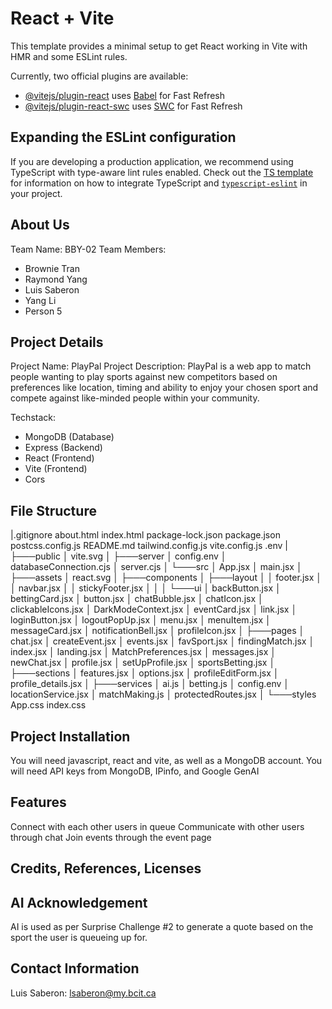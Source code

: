 # React + Vite

This template provides a minimal setup to get React working in Vite with HMR and some ESLint rules.

Currently, two official plugins are available:

- [@vitejs/plugin-react](https://github.com/vitejs/vite-plugin-react/blob/main/packages/plugin-react) uses [Babel](https://babeljs.io/) for Fast Refresh
- [@vitejs/plugin-react-swc](https://github.com/vitejs/vite-plugin-react/blob/main/packages/plugin-react-swc) uses [SWC](https://swc.rs/) for Fast Refresh

## Expanding the ESLint configuration

If you are developing a production application, we recommend using TypeScript with type-aware lint rules enabled. Check out the [TS template](https://github.com/vitejs/vite/tree/main/packages/create-vite/template-react-ts) for information on how to integrate TypeScript and [`typescript-eslint`](https://typescript-eslint.io) in your project.

## About Us
Team Name: BBY-02
Team Members: 
- Brownie Tran
- Raymond Yang
- Luis Saberon
- Yang Li
- Person 5
## Project Details
Project Name: PlayPal
Project Description: PlayPal is a web app to match people wanting to play sports against new competitors based on preferences like location, timing and ability to enjoy your chosen sport and compete against like-minded people within your community.

Techstack:
- MongoDB (Database)
- Express (Backend)
- React (Frontend)
- Vite (Frontend)
- Cors

## File Structure

|.gitignore
  about.html
  index.html
  package-lock.json
  package.json
  postcss.config.js
  README.md
  tailwind.config.js
  vite.config.js
  .env
|
├───public
│       vite.svg
│
├───server
│       config.env
│       databaseConnection.cjs
│       server.cjs
│
└───src
    │   App.jsx
    │   main.jsx
    │
    ├───assets
    │       react.svg
    │
    ├───components
    │   ├───layout
    │   │       footer.jsx
    │   │       navbar.jsx
    │   │       stickyFooter.jsx
    │   │
    │   └───ui
    │           backButton.jsx
    │           bettingCard.jsx
    │           button.jsx
    │           chatBubble.jsx
    │           chatIcon.jsx
    │           clickableIcons.jsx
    │           DarkModeContext.jsx
    │           eventCard.jsx
    │           link.jsx
    │           loginButton.jsx
    │           logoutPopUp.jsx
    │           menu.jsx
    │           menuItem.jsx
    │           messageCard.jsx
    │           notificationBell.jsx
    │           profileIcon.jsx
    │
    ├───pages
    │       chat.jsx
    │       createEvent.jsx
    │       events.jsx
    │       favSport.jsx
    │       findingMatch.jsx
    │       index.jsx
    │       landing.jsx
    │       MatchPreferences.jsx
    │       messages.jsx
    │       newChat.jsx
    │       profile.jsx
    │       setUpProfile.jsx
    │       sportsBetting.jsx
    │
    ├───sections
    │       features.jsx
    │       options.jsx
    │       profileEditForm.jsx
    │       profile_details.jsx
    │
    ├───services
    │       ai.js
    │       betting.js
    │       config.env
    │       locationService.jsx
    │       matchMaking.js
    │       protectedRoutes.jsx
    │
    └───styles
            App.css
            index.css


## Project Installation
You will need javascript, react and vite, as well as a MongoDB account.
You will need API keys from MongoDB, IPinfo, and Google GenAI


## Features
Connect with each other users in queue
Communicate with other users through chat
Join events through the event page

## Credits, References, Licenses

## AI Acknowledgement
AI is used as per Surprise Challenge #2 to generate a quote based on the sport the user is queueing up for.

## Contact Information

Luis Saberon: lsaberon@my.bcit.ca